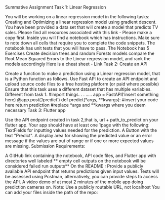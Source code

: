 Summative Assignment
Task 1: Linear Regression

You will be working on a linear regression model in the following tasks:
Creating and Optimizing a linear regression model using gradient descent.
You have been provided a data set that will create a model that predicts TV sales.
Please find all resources associated with this link - Please make a copy first.
Inside you will find a notebook which has instructions.
Make sure to note down all cells that require you to complete the code snippets. The notebook has unit tests that you will have to pass.
The Notebook has 5 Exercises
Create decision trees and random Forests models compare the Root Mean Squared Errors to the Linear regression model, and rank the models accordingly
Here is a cheat sheet - Link
Task 2: Create an API

Create a function to make a prediction using a Linear regression model, that is a Python function as follows. Use Fast API to create an API endpoint and upload source code files to a free hosting platform (or paid where possible)
Ensure that this task uses a different dataset that has multiple variables. Different from task 1.
#import things. . . …..
app = FastAPI(‘insert something here)
@app.post(‘/predict’)
def predict(*args, **kwargs):
  #insert your code here
  return prediction
#replace *args and **kwargs where you deem necessary
Task 3: Flutter app

Use the API endpoint created in task 2,that is, url + path_to_predict on your flutter app.
Your app  should have at least one 1page with the following:
TextFields for inputting values needed for the prediction.
A Button with the text "Predict".
A display area for showing the predicted value or an error message if the values are out of range or if one or more expected values are missing.
Submission Requirements:
 
A GitHub link containing the notebook, API code files, and Flutter app with directories well labeled ** empty cell outputs on the notebook will be considered failed run outputs**
On the README :
Provide a publicly available API endpoint that returns predictions given input values. Tests will be assessed using Postman, alternatively, you can provide steps to access the API.
A video demo of at most 2 minutes of the mobile app doing prediction cameras on.
Note: Use a publicly routable URL, not localhost
You can add your files inside the path of the repo:
